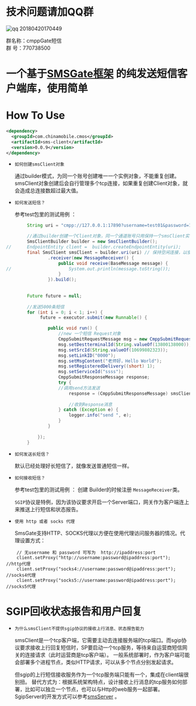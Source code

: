 # 技术问题请加QQ群
![qq 20180420170449](https://user-images.githubusercontent.com/7598107/39042453-6fcfaac0-44bd-11e8-94bf-101c8dad8400.png)

群名称：cmppGate短信
<br/>群   号：770738500

# 一个基于[SMSGate框架](https://github.com/Lihuanghe/SMSGate) 的纯发送短信客户端库，使用简单



# How To Use

```xml
<dependency>
  <groupId>com.chinamobile.cmos</groupId>
  <artifactId>sms-client</artifactId>
  <version>0.0.9</version>
</dependency>
```

- `如何创建smsClient对象`
	
  通过builder模式，为同一个账号创建唯一一个实例对象，不能重复创建。 smsClient对象创建后会自行管理多个tcp连接，如果重复创建Client对象，就会造成总连接数超过最大值。

- `如何发送短信？`

  参考test包里的测试用例 ：
  
```java
		String uri = "cmpp://127.0.0.1:17890?username=test01&password=1qaz2wsx&version=32&spcode=10086&msgsrc=test01&serviceid=000000&window=32&maxchannel=1";

		//通过builder创建一个Client对象，同一个通道账号只用保持一个smsClient实例。可以使用Spring注册为单例Bean。或者单例模式
		SmsClientBuilder builder = new SmsClientBuilder();
//		EndpointEntity client =  builder.createEndpointEntity(uri);
		final SmsClient smsClient = builder.uri(uri) // 保持空闲连接，以便能接收上行或者状态报告消息
				.receiver(new MessageReceiver() {
					public void receive(BaseMessage message) {
//						System.out.println(message.toString());
					}
				}).build();
				
		
		Future future = null;
		
		//发送5000条短信
		for (int i = 0; i < 1; i++) {
			 future = executor.submit(new Runnable() {

				public void run() {
					//new 一个短信 Request对象
					CmppSubmitRequestMessage msg = new CmppSubmitRequestMessage();
					msg.setDestterminalId(String.valueOf(13800138000));
					msg.setSrcId(String.valueOf(10699802323));
					msg.setLinkID("0000");
					msg.setMsgContent("老师好，Hello World");
					msg.setRegisteredDelivery((short) 1);
					msg.setServiceId("ssss");
					CmppSubmitResponseMessage response;
					try {
					//调用send方法发送
						response = (CmppSubmitResponseMessage) smsClient.send(msg);
						
						//收到Response消息
					} catch (Exception e) {
						logger.info("send ", e);
					}
				}
				
			});
		}
```
- `如何发送长短信？`

  默认已经处理好长短信了，就像发送普通短信一样。

- `如何接收短信？`

  参考test包里的测试用例 ： 创建 Builder的时候注册 `MessageReceiver`类。
  
  `SGIP`协议是特例，因为该协议要求开启一个Server端口，网关作为客户端连上来推送上行短信和状态报告。

- `使用 http 或者 socks 代理`

  SmsGate支持HTTP、SOCKS代理以方便在使用代理访问服务器的情况。代理设置方式：

```
	// 无username 和 password 可写为  http://ipaddress:port
	client.setProxy("http://username:password@ipaddress:port");  //http代理
	client.setProxy("socks4://username:password@ipaddress:port");  //socks4代理
	client.setProxy("socks5://username:password@ipaddress:port");  //socks5代理

```

# SGIP回收状态报告和用户回复

- `为什么smsClient不提供sgip协议的接收上行消息、状态报告能力`

  smsClient是一个tcp客户端，它需要主动去连接服务端的tcp端口。而sgip协议要求接收上行回复短信时，SP要启动一个tcp服务，等待来自运营商短信网关的连接请求（此时运营商是tcp客户端）。
一般系统部署时，作为客户端可能会部署多个进程节点，类似HTTP请求，可以从多个节点分别发起请求。

  但sgip的上行短信接收服务作为一个tcp服务端只能有一个，集成在client端很别扭。 替代方式为：根据系统架构特点，设计接收上行消息的tcp服务如何部署，比如可以独立一个节点，也可以与Http的web服务一起部署。
SgipServer的开发方式可以参考[smsServer](https://github.com/Lihuanghe/smsServer) 。



